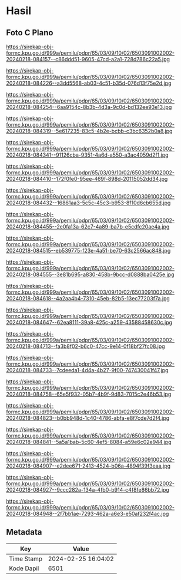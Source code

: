 # Hasil

## Foto C Plano

https://sirekap-obj-formc.kpu.go.id/999a/pemilu/pdpr/65/03/09/10/02/6503091002002-20240218-084157--c86ddd51-9605-47cd-a2a1-728d786c22a5.jpg

https://sirekap-obj-formc.kpu.go.id/999a/pemilu/pdpr/65/03/09/10/02/6503091002002-20240218-084226--a3dd5568-ab03-4c51-b35d-076d13f75e2d.jpg

https://sirekap-obj-formc.kpu.go.id/999a/pemilu/pdpr/65/03/09/10/02/6503091002002-20240218-084254--6aa9154c-8b3b-4d3a-9c0d-bd132ee93e13.jpg

https://sirekap-obj-formc.kpu.go.id/999a/pemilu/pdpr/65/03/09/10/02/6503091002002-20240218-084319--5e617235-83c5-4b2e-bcbb-c3bc6352b0a8.jpg

https://sirekap-obj-formc.kpu.go.id/999a/pemilu/pdpr/65/03/09/10/02/6503091002002-20240218-084341--91126cba-9351-4a6d-a550-a3ac4059d2f1.jpg

https://sirekap-obj-formc.kpu.go.id/999a/pemilu/pdpr/65/03/09/10/02/6503091002002-20240218-084410--172f0fe0-95ee-469f-898d-20115052dd34.jpg

https://sirekap-obj-formc.kpu.go.id/999a/pemilu/pdpr/65/03/09/10/02/6503091002002-20240218-084432--16861aa3-5c5c-45c3-b953-8f10d6cb655d.jpg

https://sirekap-obj-formc.kpu.go.id/999a/pemilu/pdpr/65/03/09/10/02/6503091002002-20240218-084455--2e0fa13a-62c7-4a89-ba7b-e5cdfc20ae4a.jpg

https://sirekap-obj-formc.kpu.go.id/999a/pemilu/pdpr/65/03/09/10/02/6503091002002-20240218-084515--eb539775-f23e-4a51-be70-63c2566ac848.jpg

https://sirekap-obj-formc.kpu.go.id/999a/pemilu/pdpr/65/03/09/10/02/6503091002002-20240218-084555--3e81b695-a830-458b-9bcc-d0888ba0425e.jpg

https://sirekap-obj-formc.kpu.go.id/999a/pemilu/pdpr/65/03/09/10/02/6503091002002-20240218-084618--4a2aa4b4-7310-45eb-82b5-13ec77203f7a.jpg

https://sirekap-obj-formc.kpu.go.id/999a/pemilu/pdpr/65/03/09/10/02/6503091002002-20240218-084647--62ea8111-39a8-425c-a259-43588458630c.jpg

https://sirekap-obj-formc.kpu.go.id/999a/pemilu/pdpr/65/03/09/10/02/6503091002002-20240218-084713--fa3b8f02-b6c0-47cc-9e14-0f18bf27fc08.jpg

https://sirekap-obj-formc.kpu.go.id/999a/pemilu/pdpr/65/03/09/10/02/6503091002002-20240218-084733--7cdeeda1-4d4a-4b27-9f00-747430041f47.jpg

https://sirekap-obj-formc.kpu.go.id/999a/pemilu/pdpr/65/03/09/10/02/6503091002002-20240218-084758--65e5f932-05b7-4b9f-9d83-7015c2e46b53.jpg

https://sirekap-obj-formc.kpu.go.id/999a/pemilu/pdpr/65/03/09/10/02/6503091002002-20240218-084823--b0bb948d-1c40-4786-abfa-e8f7cde7d2f4.jpg

https://sirekap-obj-formc.kpu.go.id/999a/pemilu/pdpr/65/03/09/10/02/6503091002002-20240218-084841--5a5a1bab-5c60-4ef5-8084-a59e6c02e944.jpg

https://sirekap-obj-formc.kpu.go.id/999a/pemilu/pdpr/65/03/09/10/02/6503091002002-20240218-084907--e2dee671-2413-4524-b06a-4894f39f3eaa.jpg

https://sirekap-obj-formc.kpu.go.id/999a/pemilu/pdpr/65/03/09/10/02/6503091002002-20240218-084927--9ccc282a-134a-4fb0-b914-c4f8fe86bb72.jpg

https://sirekap-obj-formc.kpu.go.id/999a/pemilu/pdpr/65/03/09/10/02/6503091002002-20240218-084948--2f7bb1ae-7293-462a-a6e3-e50af232f4ac.jpg


## Metadata

| Key        | Value               |
| ---------- | ------------------- |
| Time Stamp | 2024-02-25 16:04:02 |
| Kode Dapil | 6501                |



